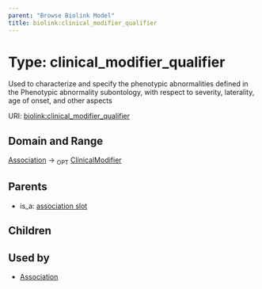 ```yaml
---
parent: "Browse Biolink Model"
title: biolink:clinical_modifier_qualifier
---
```


# Type: clinical_modifier_qualifier


Used to characterize and specify the phenotypic abnormalities defined in the Phenotypic abnormality subontology, with respect to severity, laterality, age of onset, and other aspects

URI: [biolink:clinical_modifier_qualifier](https://w3id.org/biolink/vocab/clinical_modifier_qualifier)


## Domain and Range

[Association](Association.md) ->  <sub>OPT</sub> [ClinicalModifier](ClinicalModifier.md)

## Parents

 *  is_a: [association slot](association_slot.md)

## Children


## Used by

 * [Association](Association.md)
